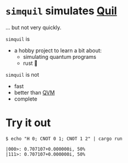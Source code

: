 # `simquil` simulates [Quil](https://quil-lang.github.io)

... but not very quickly.

`simquil` is
  - a hobby project to learn a bit about:
    - simulating quantum programs
    - rust 🦀

`simquil` is not
  - fast
  - better than [QVM](https://github.com/quil-lang/qvm)
  - complete

# Try it out

```shell
$ echo "H 0; CNOT 0 1; CNOT 1 2" | cargo run

|000>: 0.707107+0.000000i, 50%
|111>: 0.707107+0.000000i, 50%
```
